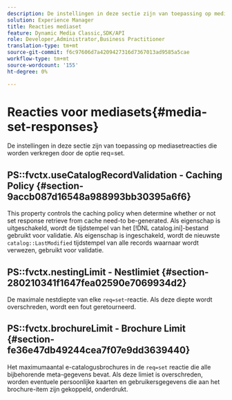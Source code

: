 ```yaml
---
description: De instellingen in deze sectie zijn van toepassing op mediasetreacties die worden verkregen door de optie req=set.
solution: Experience Manager
title: Reacties mediaset
feature: Dynamic Media Classic,SDK/API
role: Developer,Administrator,Business Practitioner
translation-type: tm+mt
source-git-commit: f6c97606d7a4209427316d7367013ad9585a5cae
workflow-type: tm+mt
source-wordcount: '155'
ht-degree: 0%

---
```



# Reacties voor mediasets{#media-set-responses}

De instellingen in deze sectie zijn van toepassing op mediasetreacties die worden verkregen door de optie req=set.

## PS::fvctx.useCatalogRecordValidation - Caching Policy {#section-9accb087d16548a988993bb30395a6f6}

This property controls the caching policy when determine whether or not set response retrieve from cache need-to be-generated. Als eigenschap is uitgeschakeld, wordt de tijdstempel van het [!DNL catalog.ini]-bestand gebruikt voor validatie. Als eigenschap is ingeschakeld, wordt de nieuwste `catalog::LastModified` tijdstempel van alle records waarnaar wordt verwezen, gebruikt voor validatie.

## PS::fvctx.nestingLimit - Nestlimiet {#section-280210341f1647fea02590e7069934d2}

De maximale nestdiepte van elke `req=set`-reactie. Als deze diepte wordt overschreden, wordt een fout geretourneerd.

## PS::fvctx.brochureLimit - Brochure Limit {#section-fe36e47db49244cea7f07e9dd3639440}

Het maximumaantal e-catalogusbrochures in de `req=set` reactie die alle bijbehorende meta-gegevens bevat. Als deze limiet is overschreden, worden eventuele persoonlijke kaarten en gebruikersgegevens die aan het brochure-item zijn gekoppeld, onderdrukt.
